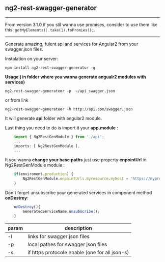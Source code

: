 ## ng2-rest-swagger-generator ##

---
From version 3.1.0 if you stil wanna use promises, consider to
use them like this: `getMyElements().take(1).toPromies();`.

---

Generate amazing, fulent api and services for Angular2 from your swagger.json files.

Instalation on your server:

    npm install ng2-rest-swagger-generator -g

**Usage ( in folder where you wanna generate  angualr2  modules with services)**

    ng2-rest-swagger-generateor -p  ~/api_swagger.json
or from link

    ng2-rest-swagger-generateor -h http://api.com/swagger.json 

It will generate **api** folder with angular2 module. 

Last thing you need to do is import it your **app.module** :
```ts
    import { Ng2RestGenModule } from './api';
    ...
    imports: [ Ng2RestGenModule ],
    ...
```

It you wanna **change your base paths** just use property **enpointUrl** in Ng2RestGenModule module :

```ts
	if(enviroment.production) {
		Ng2RestGenModule.enpointUrls.myresource.myhost = 'https://myproductionhost.com'
	}
```


Don't forget unsubscribe your generated services in component method **onDestroy**:
```ts
    onDestroy(){
		GeneratedServiceName.unsubscribe();
	}
```


| param | description |
| --- | --- |
| -l | links for swagger.json files  |
| -p | local pathes for swagger json files  |
| -s | if https protocole enable (one for all json-s) |

